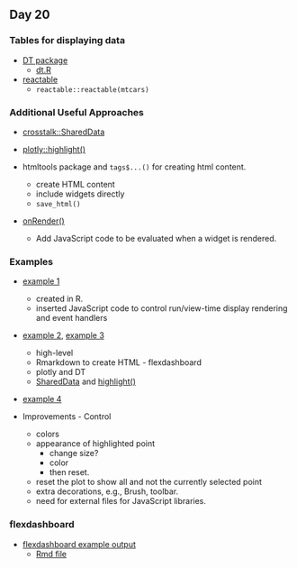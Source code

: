 ## Day 20

### Tables for displaying data

+ [DT package](https://rstudio.github.io/DT/)
  + [dt.R](dt.R)
+ [reactable](https://glin.github.io/reactable/)
  + `reactable::reactable(mtcars)`

### Additional Useful Approaches

+ [crosstalk::SharedData](https://rdrr.io/cran/crosstalk/man/SharedData.html)
+ [plotly::highlight()](https://www.rdocumentation.org/packages/plotly/versions/4.10.4/topics/highlight)

+ htmltools package and `tags$...()` for creating html content.
   + create HTML content
   + include widgets directly
   + `save_html()`


+ [onRender()](https://www.rdocumentation.org/packages/htmlwidgets/versions/1.6.4/topics/onRender)
   + Add JavaScript code to be evaluated when a widget is rendered.

### Examples

+ [example 1](eg1.html)
   + created in R.
   + inserted JavaScript code to control run/view-time display rendering and event handlers
+ [example 2](eg2.html), [example 3](eg3.html)
   + high-level 
   + Rmarkdown to create HTML - flexdashboard
   + plotly and DT
   + [SharedData](https://rdrr.io/cran/crosstalk/man/SharedData.html) 
      and [highlight()](https://www.rdocumentation.org/packages/plotly/versions/4.10.4/topics/highlight)
+ [example 4](eg4.html)



+ Improvements - Control 
   + colors
   + appearance of highlighted point
      + change size?
	  + color
	  + then reset.
   + reset the plot to show all and not the currently selected point
   + extra decorations, e.g., Brush, toolbar.
   + need for external files for JavaScript libraries.


### flexdashboard

+ [flexdashboard example output](flex.html)
  + [Rmd file](flex.Rmd)



